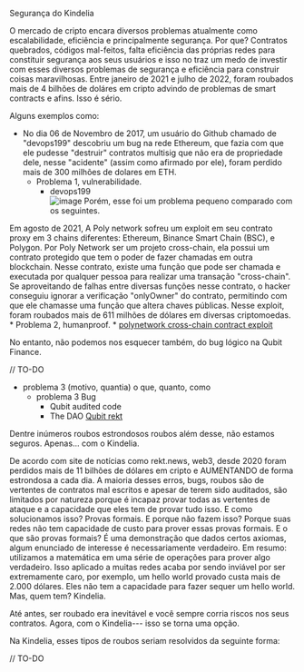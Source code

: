 Segurança do Kindelia

O mercado de cripto encara diversos problemas atualmente como escalabilidade, eficiência e principalmente segurança. 
    Por que? Contratos quebrados, códigos mal-feitos, falta eficiência das próprias redes para constituir segurança aos seus
usuários e isso no traz um medo de investir com esses diversos problemas de segurança e eficiência para construir coisas
maravilhosas. Entre janeiro de 2021 e julho de 2022, foram roubados mais de 4 bilhões de doláres em cripto advindo de problemas 
de smart contracts e afins. Isso é sério.

Alguns exemplos como:
  * No dia 06 de Novembro de 2017, um usuário do Github chamado de "devops199" descobriu um bug na rede Ethereum, que fazia com que ele pudesse "destruir" contratos multisig que não era de propriedade dele, nesse "acidente" (assim como afirmado por ele), foram perdido mais de 300 milhões de dolares em ETH.
    * Problema 1, vulnerabilidade.
      * devops199      
![image](https://user-images.githubusercontent.com/53550620/187800494-1fc3bb47-8971-4d6b-8f2d-674e76a690c1.png)
Porém, esse foi um problema pequeno comparado com os seguintes.

Em agosto de 2021, A Poly network sofreu um exploit em seu contrato proxy em 3 chains diferentes:
Ethereum,
Binance Smart Chain (BSC),
e Polygon.
Por Poly Network ser um projeto cross-chain, ela possui um contrato protegido que tem o poder de fazer chamadas em outra blockchain. Nesse contrato, existe uma função que pode ser chamada e executada por qualquer pessoa para realizar uma transação "cross-chain". Se aproveitando de falhas entre diversas funções nesse contrato, o hacker conseguiu ignorar a verificação "onlyOwner" do contrato, permitindo com que ele chamasse uma função que altera chaves públicas.
Nesse exploit, foram roubados mais de 611 milhões de dólares em diversas criptomoedas.
    * Problema 2, humanproof.
      * [polynetwork cross-chain contract exploit](https://rekt.news/polynetwork-rekt/)


No entanto, não podemos nos esquecer também, do bug lógico na Qubit Finance.

// TO-DO

  * problema 3 (motivo, quantia)
  o que, quanto, como
    * problema 3 Bug
      * Qubit audited code
      * The DAO
[Qubit rekt](https://rekt.news/qubit-rekt/)

Dentre inúmeros roubos estrondosos roubos além desse, não estamos seguros. Apenas... com o Kindelia.


De acordo com site de notícias como rekt.news, web3, desde 2020 foram perdidos mais de 11 bilhões de dólares em cripto e AUMENTANDO de forma estrondosa a cada dia. A maioria desses erros, bugs, roubos são de vertentes de contratos mal escritos e apesar de terem sido auditados, são limitados por natureza porque é incapaz provar todas as vertentes de ataque e a capacidade que eles tem de provar tudo isso. E como solucionamos isso? Provas formais. E porque não fazem isso? Porque suas redes não tem capacidade de custo para prover essas provas formais. E o que são provas formais? É uma demonstração que dados certos axiomas, algum enunciado de interesse é necessariamente verdadeiro. Em resumo: utilizamos a matemática em uma série de operações para prover algo verdadeiro.
Isso aplicado a muitas redes acaba por sendo inviável por ser extremamente caro, por exemplo, um hello world provado custa mais de 2.000 dólares. Eles não tem a capacidade para fazer sequer um hello world. Mas, quem tem? Kindelia.

Até antes, ser roubado era inevitável e você sempre corria riscos nos seus contratos. Agora, com o Kindelia--- isso se torna uma opção.




Na Kindelia, esses tipos de roubos seriam resolvidos da seguinte forma:

// TO-DO
